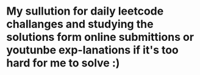 # My sullution for daily leetcode challanges and studying the solutions form online submittions or youtunbe exp-lanations if it's too hard for me to solve :)
